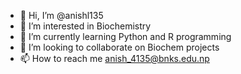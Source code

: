 - 👋 Hi, I’m @anishl135
- 👀 I’m interested in Biochemistry
- 🌱 I’m currently learning Python and R programming
- 💞️ I’m looking to collaborate on Biochem projects
- 📫 How to reach me anish_4135@bnks.edu.np

<!---
anishl135/anishl135 is a ✨ special ✨ repository because its `README.md` (this file) appears on your GitHub profile.
You can click the Preview link to take a look at your changes.
--->
